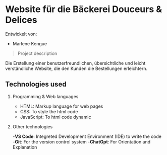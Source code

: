 # Website für die Bäckerei Douceurs & Delices

Entwickelt von:

- Marlene Kengue

> Project description

Die Erstellung einer benutzerfreundlichen, übersichtliche und leicht verständliche Website, die den Kunden die Bestellungen erleichtern.

## Technologies used

1. Programming & Web languages

    - HTML: Markup language for web pages
    - CSS: To style the html code
    - JavaScript: To html code dynamic
      
2. Other technologies

   -**VS Code**: Integreted Development Environment (IDE) to write the code
   -**Git**: For the version control system
   -**ChatGpt**: For Orientation and Explanation

